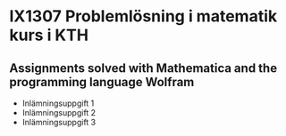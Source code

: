# IX1307 Problemlösning i matematik kurs i KTH
## Assignments solved with Mathematica and the programming language Wolfram
* Inlämningsuppgift 1
* Inlämningsuppgift 2
* Inlämningsuppgift 3
